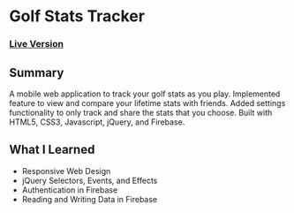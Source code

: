# Golf Stats Tracker

### [Live Version](https://clabounty.github.io/golfStatsTracker)

## Summary
A mobile web application to track your golf stats as you play. Implemented feature to view and compare your lifetime stats with friends. Added settings functionality to only track and share the stats that you choose. Built with HTML5, CSS3, Javascript, jQuery, and Firebase.

## What I Learned
- Responsive Web Design
- jQuery Selectors, Events, and Effects
- Authentication in Firebase
- Reading and Writing Data in Firebase
